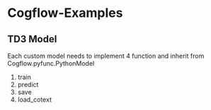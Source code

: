 # Cogflow-Examples
## TD3 Model
Each custom model needs to implement 4 function and inherit from Cogflow.pyfunc.PythonModel
1) train
2) predict
3) save
4) load_cotext
